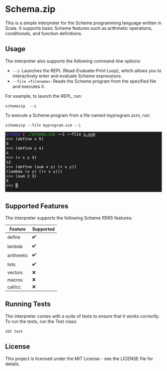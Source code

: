# Schema.zip

This is a simple interpreter for the Scheme programming language written in Scala. It supports basic Scheme features
such as arithmetic operations, conditionals, and function definitions.

## Usage

The interpreter also supports the following command-line options:

- `--i`: Launches the REPL (Read-Evaluate-Print Loop), which allows you to interactively enter and evaluate Scheme
  expressions.
- `--file <filename>`: Reads the Scheme program from the specified file and executes it.

For example, to launch the REPL, run:

`schemezip  --i`

To execute a Scheme program from a file named myprogram.scm, run:

`schemezip --file myprogram.scm --i`

![Alt Text](docs/example.png)

## Supported Features

The interpreter supports the following Scheme R5RS features:

| Feature    | Supported          |
|------------|--------------------|
| define     | :heavy_check_mark: |
| lambda     | :heavy_check_mark: |
| arithmetic | :heavy_check_mark: |
| lists      | :heavy_check_mark: |
| vectors    | :x:                |
| macros     | :x:                |
| call/cc    | :x:                |

## Running Tests

The interpreter comes with a suite of tests to ensure that it works correctly. To run the tests, run the Test class:

`sbt test`

## License

This project is licensed under the MIT License - see the LICENSE file for details.